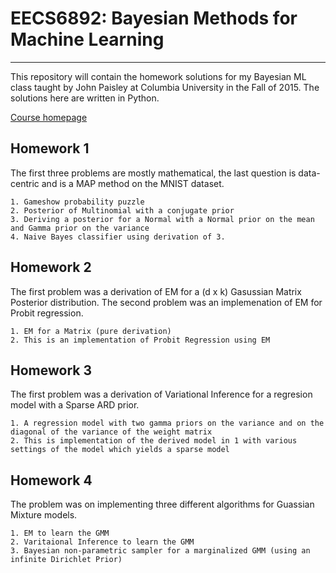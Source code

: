 # EECS6892: Bayesian Methods for Machine Learning
-----

This repository will contain the homework solutions for my Bayesian ML class taught by John Paisley at Columbia University in the Fall of 2015. The solutions here are written in Python.

[Course homepage](http://www.columbia.edu/~jwp2128/Teaching/E6892/E6892Fall2015.html)

## Homework 1

The first three problems are mostly mathematical, the last question is data-centric and is a MAP method on the MNIST dataset.

    1. Gameshow probability puzzle
    2. Posterior of Multinomial with a conjugate prior
    3. Deriving a posterior for a Normal with a Normal prior on the mean and Gamma prior on the variance
    4. Naive Bayes classifier using derivation of 3.

## Homework 2

The first problem was a derivation of EM for a (d x k) Gasussian Matrix Posterior distribution. The second problem was an implemenation of EM for Probit regression. 

    1. EM for a Matrix (pure derivation)
    2. This is an implementation of Probit Regression using EM

## Homework 3

The first problem was a derivation of Variational Inference for a regresion model with a Sparse ARD prior.

    1. A regression model with two gamma priors on the variance and on the diagonal of the variance of the weight matrix
    2. This is implementation of the derived model in 1 with various settings of the model which yields a sparse model

## Homework 4

The problem was on implementing three different algorithms for Guassian Mixture models.

    1. EM to learn the GMM
    2. Varitaional Inference to learn the GMM
    3. Bayesian non-parametric sampler for a marginalized GMM (using an infinite Dirichlet Prior)

